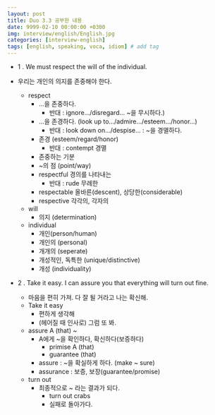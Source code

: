 ```yaml
---
layout: post
title: Duo 3.3 공부한 내용
date: 9999-02-10 00:00:00 +0300
img: interview/english/English.jpg
categories: [interview-english] 
tags: [english, speaking, voca, idiom] # add tag
---
```


+ 1 . We must respect the will of the individual.
+ 우리는 개인의 의지를 존중해야 한다.
    + respect
        + ...을 존중하다. 
            + 반대 : ignore.../disregard... ~을 무시하다.)
        + ...을 존경하다. (look up to.../admire.../esteem.../honor...)
            + 반대 : look down on.../despise... : ~을 경멸하다.
        + 존경 (esteem/regard/honor)
            + 반대 : contempt 경멸
        + 존중하는 기분
        + ~의 점 (point/way)
        + respectful 경의를 나타내는
            + 반대 : rude 무례한
        + respectable 올바른(descent), 상당한(considerable)
        + respective 각각의, 각자의
    + will
        + 의지 (determination)
    + individual 
        + 개인(person/human)
        + 개인의 (personal)
        + 개개의 (seperate)
        + 개성적인, 독특한 (unique/distinctive)
        + 개성 (individuality) 
        
+ 2 . Take it easy. I can assure you that everything will turn out fine.
    + 마음을 편히 가져. 다 잘 될 거라고 나는 확신해.
    + Take it easy
        + 편하게 생각해
        + (헤어질 때 인사로) 그럼 또 봐.
    + assure A (that) ~
        + A에게 ~을 확인하다, 확신하다(보증하다)
            + primise A (that)
            + guarantee (that)
        + assure : ~을 확실하게 하다. (make ~ sure)
        + assurance : 보증, 보장(guarantee/promise)
    + turn out
        + 최종적으로 ~ 라는 결과가 되다.
            + turn out crabs
            + 실패로 돌아가다.
